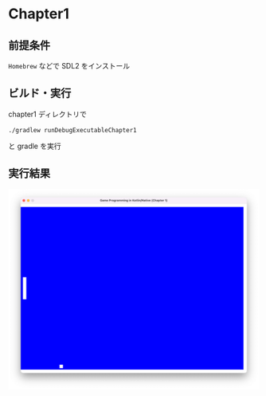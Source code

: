 # Chapter1

## 前提条件

`Homebrew` などで SDL2 をインストール

## ビルド・実行

chapter1 ディレクトリで 

```
./gradlew runDebugExecutableChapter1
```

と gradle を実行

## 実行結果
![](chapter1.png)